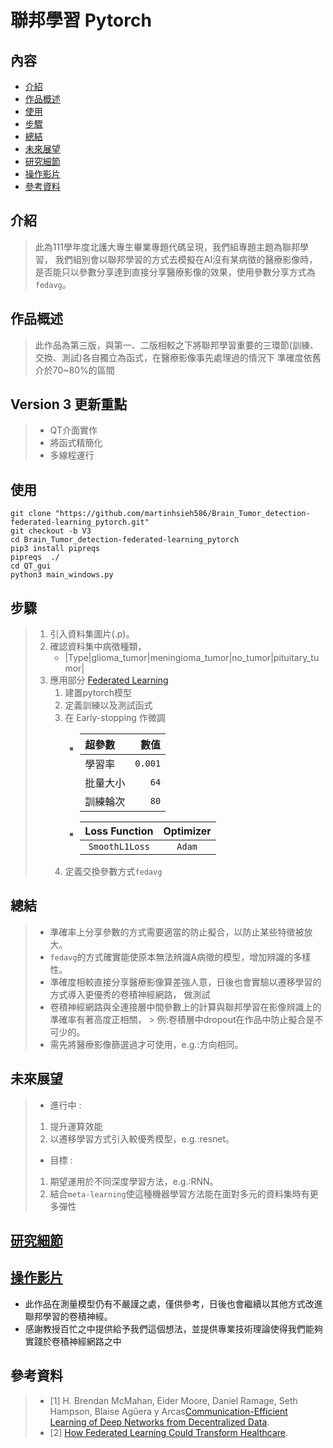# 聯邦學習  Pytorch

## 內容
- [介紹](#介紹)
- [作品概述](#作品概述)
- [使用](#使用)
- [步驟](#步驟)
- [總結](#總結)
- [未來展望](#未來展望)
- [研究細節](#研究細節)
- [操作影片](#操作影片)
- [參考資料](#參考資料)

## 介紹
> 此為111學年度北護大專生畢業專題代碼呈現，我們組專題主題為聯邦學習，
> 我們組別會以聯邦學習的方式去模擬在AI沒有某病徵的醫療影像時，
> 是否能只以參數分享達到直接分享醫療影像的效果，使用參數分享方式為`fedavg`。


## 作品概述
> 此作品為第三版，與第一、二版相較之下將聯邦學習重要的三環節(訓練、交換、測試)各自獨立為函式，在醫療影像事先處理過的情況下
> 準確度依舊介於70~80%的區間

## Version 3 更新重點
> - QT介面實作
> - 將函式精簡化
> - 多線程運行

## 使用
    git clone "https://github.com/martinhsieh586/Brain_Tumor_detection-federated-learning_pytorch.git"
    git checkout -b V3
    cd Brain_Tumor_detection-federated-learning_pytorch
    pip3 install pipreqs
    pipreqs  ./
    cd QT_gui
    python3 main_windows.py

## 步驟
> 1. 引入資料集圖片(.p)。
> 2. 確認資料集中病徵種類，
>    - |Type|glioma_tumor|meningioma_tumor|no_tumor|pituitary_tumor|
> 3. 應用部分 [Federated Learning](federal_learning_cnn_pytorch_brain.ipynb)
>    1. 建置pytorch模型
>    2. 定義訓練以及測試函式
>    3. 在 Early-stopping 作微調
>       - |超參數|數值|
>         |:-|-:|
>         |學習率|`0.001`|
>         |批量大小|`64`|
>         |訓練輪次|`80`|
>       - |Loss Function|Optimizer|
>         |:-:|:-:|
>         |`SmoothL1Loss`|`Adam`|
>    4. 定義交換參數方式`fedavg`

## 總結
> - 準確率上分享參數的方式需要適當的防止擬合，以防止某些特徵被放大。
> - `fedavg`的方式確實能使原本無法辨識A病徵的模型，增加辨識的多樣性。
> - 準確度相較直接分享醫療影像算差強人意，日後也會實驗以遷移學習的方式導入更優秀的卷積神經網路，
> 做測試
> - 卷積神經網路與全連接層中間參數上的計算與聯邦學習在影像辨識上的準確率有著高度正相關，
    > 例:卷積層中dropout在作品中防止擬合是不可少的。
> - 需先將醫療影像篩選過才可使用，e.g.:方向相同。

## 未來展望
> - 進行中 :
> 1. 提升運算效能
> 2. 以遷移學習方式引入較優秀模型，e.g.:resnet。
> - 目標 :
> 1. 期望運用於不同深度學習方法，e.g.:RNN。
> 2. 結合`meta-learning`使這種機器學習方法能在面對多元的資料集時有更多彈性

## [研究細節](research_pdf/federated_learning.pdf)
## [操作影片](https://drive.google.com/file/d/14Uv8c9YyQZhhKF9m0wBF27JEGPzrPypT/view?usp=sharing)

- 此作品在測量模型仍有不嚴謹之處，僅供參考，日後也會繼續以其他方式改進聯邦學習的卷積神經。
- 感謝教授百忙之中提供給予我們這個想法，並提供專業技術理論使得我們能夠實踐於卷積神經網路之中

## 參考資料
> - [1] H. Brendan McMahan, Eider Moore, Daniel Ramage, Seth Hampson, Blaise Agüera y Arcas[Communication-Efficient Learning of Deep Networks from Decentralized Data](https://arxiv.org/abs/1602.05629).
> - [2] [How Federated Learning Could Transform Healthcare](https://builtin.com/machine-learning/federated-learning).